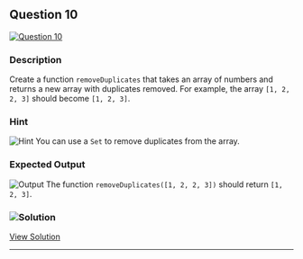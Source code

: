 


## Question 10
[![Question 10](https://img.shields.io/badge/Question-10-purple?style=for-the-badge&logoSize=60)](https://github.com/alishgosai/Javascript-Exercise-and-Solutions)    


### **Description**
Create a function `removeDuplicates` that takes an array of numbers and returns a new array with duplicates removed. For example, the array `[1, 2, 2, 3]` should become `[1, 2, 3]`.

### **Hint**
![Hint](https://img.shields.io/badge/Hint:-blue)
You can use a `Set` to remove duplicates from the array.

### **Expected Output**
![Output](https://img.shields.io/badge/Output:-blue)
The function `removeDuplicates([1, 2, 2, 3])` should return `[1, 2, 3]`.

### ![Solution](https://img.shields.io/badge/Solution-1f8e00?style=for-the-badge&logo=solution&logoColor=white)
[View Solution](./solutions/Solution10.js)

---

